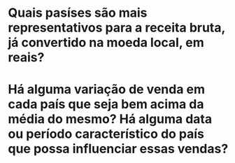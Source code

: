 # Quais pasíses são mais representativos para a receita bruta, já convertido na moeda local, em reais?
# Há alguma variação de venda em cada país que seja bem acima da média do mesmo? Há alguma data ou período característico do país que possa influenciar essas vendas?
